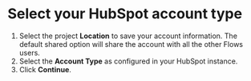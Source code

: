 # Select your HubSpot account type

1. Select the project **Location** to save your account information. The default shared option will share the account with all the other Flows users.
2. Select the **Account Type** as configured in your HubSpot instance.
3. Click **Continue**.
